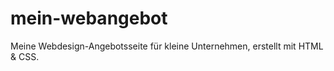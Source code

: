 # mein-webangebot
Meine Webdesign-Angebotsseite für kleine Unternehmen, erstellt mit HTML &amp; CSS.
